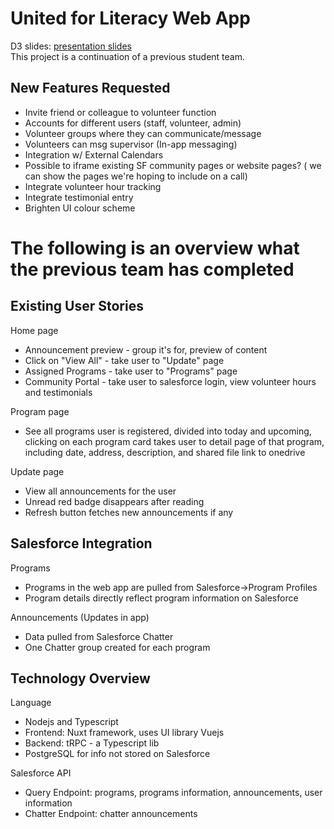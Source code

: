 # United for Literacy Web App

D3 slides: [presentation slides](https://docs.google.com/presentation/d/18zjpVtH0PuQcOrkOT8-fObbmxvqMyfLeiHsHlaDcGvk/edit?usp=sharing) <br>
This project is a continuation of a previous student team.

## New Features Requested
- Invite friend or colleague to volunteer function
- Accounts for different users (staff, volunteer, admin)
- Volunteer groups where they can communicate/message
- Volunteers can msg supervisor (In-app messaging)
- Integration w/ External Calendars 
- Possible to iframe existing SF community pages or website pages? ( we can show the pages we're hoping to include on a call)
- Integrate volunteer hour tracking
- Integrate testimonial entry
- Brighten UI colour scheme

# The following is an overview what the previous team has completed
## Existing User Stories
Home page
- Announcement preview - group it's for, preview of content
- Click on "View All" - take user to "Update" page
- Assigned Programs - take user to "Programs" page
- Community Portal - take user to salesforce login, view volunteer hours and testimonials

Program page
- See all programs user is registered, divided into today and upcoming, clicking on each program card takes user to detail page of that program, including date, address, description, and shared file link to onedrive

Update page
- View all announcements for the user
- Unread red badge disappears after reading
- Refresh button fetches new announcements if any

## Salesforce Integration
Programs
- Programs in the web app are pulled from Salesforce->Program Profiles
- Program details directly reflect program information on Salesforce

Announcements (Updates in app)
- Data pulled from Salesforce Chatter
- One Chatter group created for each program

## Technology Overview
Language
- Nodejs and Typescript
- Frontend: Nuxt framework, uses UI library Vuejs
- Backend: tRPC - a Typescript lib
- PostgreSQL for info not stored on Salesforce

Salesforce API
- Query Endpoint: programs, programs information, announcements, user information
- Chatter Endpoint: chatter announcements
